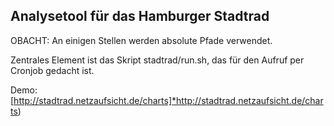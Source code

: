 Analysetool für das Hamburger Stadtrad
--------------------------------------

OBACHT: An einigen Stellen werden absolute Pfade verwendet.

Zentrales Element ist das Skript stadtrad/run.sh, das für den Aufruf per Cronjob gedacht ist.

Demo: [http://stadtrad.netzaufsicht.de/charts]*http://stadtrad.netzaufsicht.de/charts)
